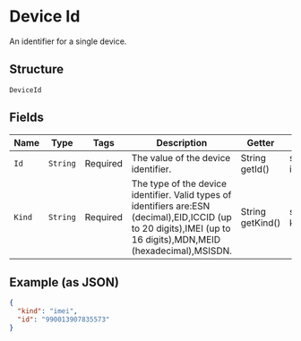 
# Device Id

An identifier for a single device.

## Structure

`DeviceId`

## Fields

| Name | Type | Tags | Description | Getter | Setter |
|  --- | --- | --- | --- | --- | --- |
| `Id` | `String` | Required | The value of the device identifier. | String getId() | setId(String id) |
| `Kind` | `String` | Required | The type of the device identifier. Valid types of identifiers are:ESN (decimal),EID,ICCID (up to 20 digits),IMEI (up to 16 digits),MDN,MEID (hexadecimal),MSISDN. | String getKind() | setKind(String kind) |

## Example (as JSON)

```json
{
  "kind": "imei",
  "id": "990013907835573"
}
```

